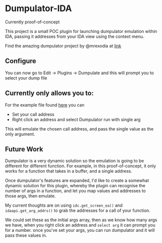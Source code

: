 # Dumpulator-IDA
Currently proof-of-concept

This project is a small POC plugin for launching dumpulator emulation within IDA, passing it addresses from your IDA view using the context menu.

Find the amazing dumpulator project by @mrexodia at [link](https://github.com/mrexodia/dumpulator)

## Configure
You can now go to Edit -> Plugins -> Dumpulate and this will prompt you to select your dump file

## Currently only allows you to:
For the example file found [here](https://github.com/mrexodia/dumpulator/releases/download/v0.0.1/StringEncryptionFun_x64.dmp) you can

- Set your call address
- Right click an address and select Dumpulator run with single arg

This will emulate the chosen call address, and pass the single value as the only argument.

## Future Work
Dumpulator is a very dynamic solution so the emulation is going to be different for different function. For example, in this proof-of-concept, it only works for a function that takes in a buffer, and a single address.

Once dumpulator's features are expanded, I'd like to create a somewhat dynamic solution for this plugin, whereby the plugin can recognise the number of args in a function, and let you map values and addresses to those args, then emulate.

My current thoughts are on using `idc.get_screen_ea()` and `idaapi.get_arg_addrs()` to grab the addresses for a call of your function.

We could set these as the initial args array, then as we know how many args we have, when you right click an address and `select arg` it can prompt you for a number. once you've set your args, you can run dumpulator and it will pass these values in.